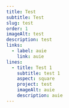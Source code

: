 ```yaml
---
title: Test
subtitle: Test
slug: test
order: 1
imageAlt: test
description: test
links:
  - label: auie
    link: auie
lines:
  - title: Test 1
    subtitle: test 1
    aspect: square
    project: test
    imageAlt: auie
    description: auie
---
```


